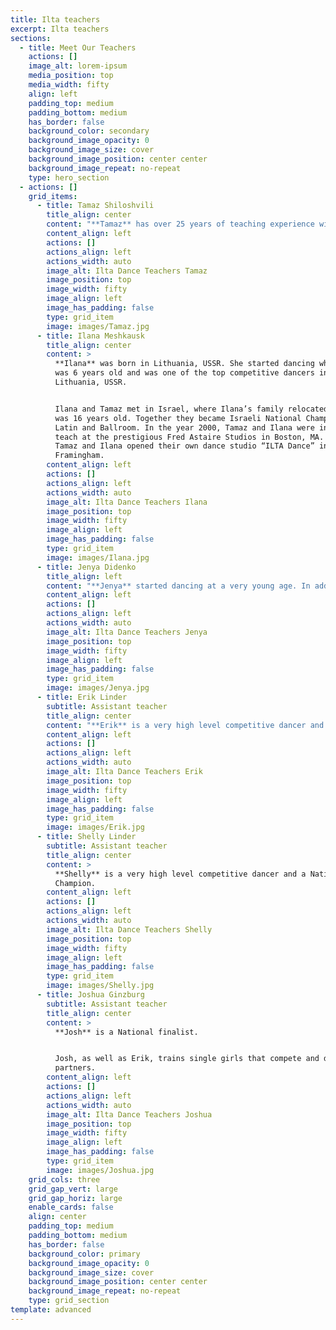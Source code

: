 ```yaml
---
title: Ilta teachers
excerpt: Ilta teachers
sections:
  - title: Meet Our Teachers
    actions: []
    image_alt: lorem-ipsum
    media_position: top
    media_width: fifty
    align: left
    padding_top: medium
    padding_bottom: medium
    has_border: false
    background_color: secondary
    background_image_opacity: 0
    background_image_size: cover
    background_image_position: center center
    background_image_repeat: no-repeat
    type: hero_section
  - actions: []
    grid_items:
      - title: Tamaz Shiloshvili
        title_align: center
        content: "**Tamaz** has over 25 years of teaching experience with children and adults. He was born in Georgia, USSR and started learning to dance when he was 8 years old.\_ Tamaz started dancing competitively shortly after and had consistently held top places.\n\nWhen Tamaz was 16 years, his family relocated to Israel where he met Ilana. Together they became Israeli National Champions in Latin and Ballroom. In 2000 Tamaz and Ilana were invited to teach at the prestigious Fred Astaire Studios in Boston, MA.\_In 2006 Tamaz and Ilana opened their own studio “ILTA Dance” in Framingham.\n"
        content_align: left
        actions: []
        actions_align: left
        actions_width: auto
        image_alt: Ilta Dance Teachers Tamaz
        image_position: top
        image_width: fifty
        image_align: left
        image_has_padding: false
        type: grid_item
        image: images/Tamaz.jpg
      - title: Ilana Meshkausk
        title_align: center
        content: >
          **Ilana** was born in Lithuania, USSR. She started dancing when she
          was 6 years old and was one of the top competitive dancers in
          Lithuania, USSR.


          Ilana and Tamaz met in Israel, where Ilana’s family relocated when she
          was 16 years old. Together they became Israeli National Champions in
          Latin and Ballroom. In the year 2000, Tamaz and Ilana were invited to
          teach at the prestigious Fred Astaire Studios in Boston, MA. In 2006
          Tamaz and Ilana opened their own dance studio “ILTA Dance” in
          Framingham.
        content_align: left
        actions: []
        actions_align: left
        actions_width: auto
        image_alt: Ilta Dance Teachers Ilana
        image_position: top
        image_width: fifty
        image_align: left
        image_has_padding: false
        type: grid_item
        image: images/Ilana.jpg
      - title: Jenya Didenko
        title_align: left
        content: "**Jenya** started dancing at a very young age. In addition to ballroom dancing,\_she was also learning ballet, contemporary dance and hip-hop.\_From her early years, Jenya loved to choreograph and teach others to dance. When she was only 16, her students were winners and finalists at many Ukrainian competitions and dance talent shows.\_In 2010 Jenya moved to the USA. \_After 4 year of dancing as amateur, Jenya became\_professional dancer and instructor.\n\nHer accomplishments include:\nTwin Cities Open Ballroom Champion\nThe Commonwealth Classic Champion\nDancing a la Carte Champion\nNashville Stars Champion.\n"
        content_align: left
        actions: []
        actions_align: left
        actions_width: auto
        image_alt: Ilta Dance Teachers Jenya
        image_position: top
        image_width: fifty
        image_align: left
        image_has_padding: false
        type: grid_item
        image: images/Jenya.jpg
      - title: Erik Linder
        subtitle: Assistant teacher
        title_align: center
        content: "**Erik** is a very high level competitive dancer and a Nation Champion.\n\nErik\_trains single girls that are competitive that don’t have partners. This is a great way to learn and be able to dance or compete with partner that is a dance teacher at the same time.\n"
        content_align: left
        actions: []
        actions_align: left
        actions_width: auto
        image_alt: Ilta Dance Teachers Erik
        image_position: top
        image_width: fifty
        image_align: left
        image_has_padding: false
        type: grid_item
        image: images/Erik.jpg
      - title: Shelly Linder
        subtitle: Assistant teacher
        title_align: center
        content: >
          **Shelly** is a very high level competitive dancer and a Nation
          Champion.
        content_align: left
        actions: []
        actions_align: left
        actions_width: auto
        image_alt: Ilta Dance Teachers Shelly
        image_position: top
        image_width: fifty
        image_align: left
        image_has_padding: false
        type: grid_item
        image: images/Shelly.jpg
      - title: Joshua Ginzburg
        subtitle: Assistant teacher
        title_align: center
        content: >
          **Josh** is a National finalist. 


          Josh, as well as Erik, trains single girls that compete and don't have
          partners.
        content_align: left
        actions: []
        actions_align: left
        actions_width: auto
        image_alt: Ilta Dance Teachers Joshua
        image_position: top
        image_width: fifty
        image_align: left
        image_has_padding: false
        type: grid_item
        image: images/Joshua.jpg
    grid_cols: three
    grid_gap_vert: large
    grid_gap_horiz: large
    enable_cards: false
    align: center
    padding_top: medium
    padding_bottom: medium
    has_border: false
    background_color: primary
    background_image_opacity: 0
    background_image_size: cover
    background_image_position: center center
    background_image_repeat: no-repeat
    type: grid_section
template: advanced
---
```

